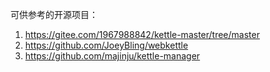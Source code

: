 可供参考的开源项目：

1. https://gitee.com/1967988842/kettle-master/tree/master
2. https://github.com/JoeyBling/webkettle
3. https://github.com/majinju/kettle-manager



